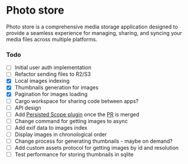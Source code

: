 # Photo store

Photo store is a comprehensive media storage application designed to provide 
a seamless experience for managing, sharing, and syncing your media files 
across multiple platforms.

### Todo

- [ ] Initial user auth implementation
- [ ] Refactor sending files to R2/S3
- [x] Local images indexing
- [x] Thumbnails generation for images
- [x] Pagination for images loading
- [ ] Cargo workspace for sharing code between apps?
- [ ] API design
- [ ] Add [Persisted Scope plugin](https://github.com/tauri-apps/plugins-workspace/tree/v1/plugins/persisted-scope) 
once the [PR](https://github.com/tauri-apps/plugins-workspace/pull/32) is merged
- [ ] Change command for getting images to async
- [ ] Add exif data to images index
- [ ] Display images in chronological order
- [ ] Change process for generating thumbnails - maybe on demand?
- [ ] Add custom assets protocol for getting images by id and resolution
- [ ] Test performance for storing thumbnails in sqlite
